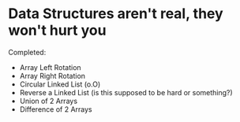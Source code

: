# Data Structures aren't real, they won't hurt you

Completed:

* Array Left Rotation
* Array Right Rotation
* Circular Linked List (o.O)
* Reverse a Linked List (is this supposed to be hard or something?)
* Union of 2 Arrays
* Difference of 2 Arrays